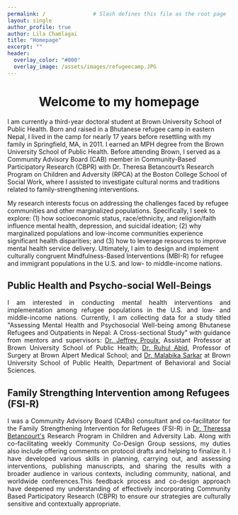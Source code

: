 ```yaml
---
permalink: /               # Slash defines this file as the root page
layout: single 
author_profile: true
author: Lila Chamlagai
title: "Homepage"
excerpt: ""
header:
  overlay_color: "#000"
  overlay_image: /assets/images/refugeecamp.JPG
---
```



# <center> Welcome to my homepage</center> 




<p align="justify">
  
  I am currently a third-year doctoral student at Brown University School of Public Health. Born and raised in a Bhutanese refugee camp in eastern Nepal, I lived in the camp for nearly 17 years before resettling with my family in Springfield, MA, in 2011. I earned an MPH degree from the Brown University School of Public Health. Before attending Brown, I served as a Community Advisory Board (CAB) member in Community-Based Participatory Research (CBPR) with Dr. Theresa Betancourt’s Research Program on Children and Adversity (RPCA) at the Boston College School of Social Work, where I assisted to investigate cultural norms and traditions related to family-strengthening interventions.

My research interests focus on addressing the challenges faced by refugee communities and other marginalized populations. Specifically, I seek to explore: (1) how socioeconomic status, race/ethnicity, and religion/faith influence mental health, depression, and suicidal ideation; (2) why marginalized populations and low-income communities experience significant health disparities; and (3) how to leverage resources to improve mental health service delivery. Ultimately, I aim to design and implement culturally congruent Mindfulness-Based Interventions (MBI-R) for refugee and immigrant populations in the U.S. and low- to middle-income nations. 
</p>

## Public Health and Psycho-social Well-Beings

<p align="justify">
I am interested in conducting mental health interventions and implementation among refugee populations in the U.S. and low- and middle-income nations. Currently, I am collecting data for a study titled "Assessing Mental Health and Psychosocial Well-being among Bhutanese Refugees and Outpatients in Nepal: A Cross-sectional Study" with guidance from mentors and supervisors: <a href = "https://vivo.brown.edu/display/jproulx">Dr. Jeffrey Proulx</a>, Assistant Professor at Brown University School of Public Health; <a href = "https://vivo.brown.edu/display/rabid">Dr. Ruhul Abid</a>, Professor of Surgery at Brown Alpert Medical School; and <a href = "https://vivo.brown.edu/display/msarker1">Dr. Malabika Sarkar</a> at Brown University School of Public Health, Department of Behavioral and Social Sciences.
</p>

## Family Strengthing Intervention among Refugees (FSI-R)

<p align="justify">
I was a Community Advisory Board (CABs) consultant and co-facilitator for the Family Strengthening Intervention for Refugees (FSI-R) in <a href="https://www.bc.edu/bc-web/schools/ssw/faculty/faculty-directory/theresa-betancourt.html">Dr. Theressa Betancourt's</a> Research Program in Children and Adversity Lab. Along with co-facilitating weekly Community Co-Design Group sessions, my duties also include offering comments on protocol drafts and helping to finalize it. I have developed various skills in planning, carrying out, and assessing interventions, publishing manuscripts, and sharing the results with a broader audience in various contexts, including community, national, and worldwide conferences.This feedback process and co-design approach have deepened my understanding of effectively incorporating Community Based Participatory Research (CBPR) to ensure our strategies are culturally sensitive and contextually appropriate.
</p>







